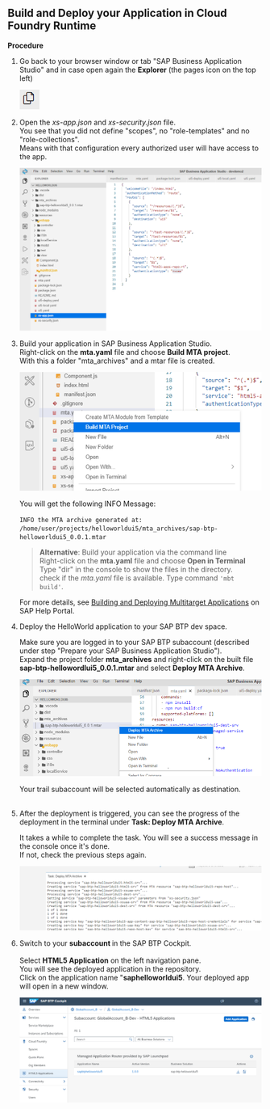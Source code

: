 ## Build and Deploy your Application in Cloud Foundry Runtime

**Procedure**

1. Go back to your browser window or tab "SAP Business Application Studio" and in case open again the **Explorer** (the pages icon on the top left)&nbsp;
  
     ![](images/bad1_explorer.png)

2. Open the <em>xs-app.json</em> and <em>xs-security.json</em> file. <br />
   You see that you did not define "scopes", no "role-templates" and no "role-collections". <br>
   Means with that configuration every authorized user will have access to the app. 
  
     ![](images/bad2_xs_app.png)
 
3. Build your application in SAP Business Application Studio. <br>
    Right-click on the **mta.yaml** file and choose **Build MTA project**. <br>
    With this a folder "mta_archives" and a mtar file is created.

    ![](images/bad3_buildmta.png)

    You will get the following INFO Message:

    ``INFO the MTA archive generated at: /home/user/projects/helloworldui5/mta_archives/sap-btp-helloworldui5_0.0.1.mtar``
  
    > **Alternative**: Build your application via the command line <br>
    > Right-click on the <strong>mta.yaml</strong> file and choose <strong>Open in Terminal</strong>
    > Type "dir" in the console to show the files in the directory. <br>
    > check if the <em>mta.yaml</em> file is available. Type command ``'mbt build'``.

    For more details, see [Building and Deploying Multitarget Applications](https://help.sap.com/docs/SAP%20Business%20Application%20Studio/9d1db9835307451daa8c930fbd9ab264/97ef204c568c4496917139cee61224a6.html?locale=en-US) on SAP Help Portal. <br>

4. Deploy the HelloWorld application to your SAP BTP dev space. 

    Make sure you are logged in to your SAP BTP subaccount (described under step "Prepare your SAP Business Application Studio"). <br>
    Expand the project folder **mta_archives** and right-click on the built file **sap-btp-hellowordlui5_0.0.1.mtar** and select **Deploy MTA Archive**.
  
    ![](images/bad4_deploymta.png)  

    Your trail subaccount will be selected automatically as destination.<br /><br />
    
    
5. After the deployment is triggered, you can see the progress of the deployment in the terminal under **Task: Deploy MTA Archive**. 

    It takes a while to complete the task. You will see a success message in the console once it's done. <br />
    If not, check the previous steps again.<br />
  
    ![](images/bad5_terminal.png)

  
6. Switch to your **subaccount </strong>in the SAP BTP Cockpit**. <br>   
   Select **HTML5 Application** on the left navigation pane.  <br>
   You will see the deployed application in the repository. <br>
   Click on the application name "**saphelloworldui5**. Your deployed app will open in a new window.

   ![](images/bad5_html5.png)





